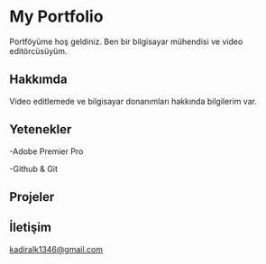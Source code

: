 # My Portfolio
Portföyüme hoş geldiniz. Ben bir bilgisayar mühendisi ve video editörcüsüyüm.

## Hakkımda
Video editlemede ve bilgisayar donanımları hakkında bilgilerim var.

## Yetenekler
-Adobe Premier Pro

-Github & Git

## Projeler

## İletişim
kadiralk1346@gmail.com
